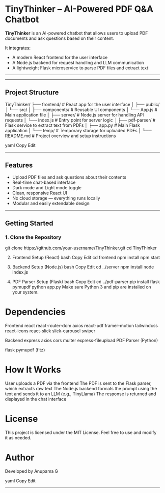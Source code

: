 # TinyThinker – AI-Powered PDF Q&A Chatbot

**TinyThinker** is an AI-powered chatbot that allows users to upload PDF documents and ask questions based on their content.

It integrates:
- A modern React frontend for the user interface  
- A Node.js backend for request handling and LLM communication  
- A lightweight Flask microservice to parse PDF files and extract text

---

---

##  Project Structure

TinyThinker/
├── frontend/ # React app for the user interface
│ ├── public/
│ └── src/
│ ├── components/ # Reusable UI components
│ └── App.js # Main application file
│
├── server/ # Node.js server for handling API requests
│ └── index.js # Entry point for server logic
│
├── pdf-parser/ # Flask service to extract text from PDFs
│ ├── app.py # Main Flask application
│ └── temp/ # Temporary storage for uploaded PDFs
│
└── README.md # Project overview and setup instructions

yaml
Copy
Edit

<!--  This closing backtick ends the code block for folder structure -->

---

##  Features

- Upload PDF files and ask questions about their contents  
- Real-time chat-based interface  
- Dark mode and Light mode toggle  
- Clean, responsive React UI  
- No cloud storage — everything runs locally  
- Modular and easily extendable design

---

##  Getting Started

### 1. Clone the Repository


git clone https://github.com/your-username/TinyThinker.git
cd TinyThinker

2. Frontend Setup (React)
bash
Copy
Edit
cd frontend
npm install
npm start

4. Backend Setup (Node.js)
bash
Copy
Edit
cd ../server
npm install
node index.js

6. PDF Parser Setup (Flask)
bash
Copy
Edit
cd ../pdf-parser
pip install flask pymupdf
python app.py
Make sure Python 3 and pip are installed on your system.

# Dependencies
Frontend
react
react-router-dom
axios
react-pdf
framer-motion
tailwindcss
react-icons
react-slick
slick-carousel
swiper

Backend
express
axios
cors
multer
express-fileupload
PDF Parser (Python)

flask
pymupdf (fitz)


# How It Works
User uploads a PDF via the frontend
The PDF is sent to the Flask parser, which extracts raw text
The Node.js backend formats the prompt using the text and sends it to an LLM (e.g., TinyLlama)
The response is returned and displayed in the chat interface

# License
This project is licensed under the MIT License.
Feel free to use and modify it as needed.

# Author
Developed by Anupama G

yaml
Copy
Edit

---






